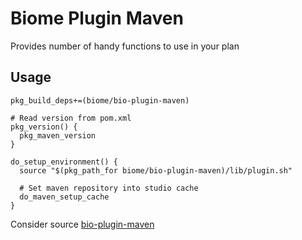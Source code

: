 # Biome Plugin Maven

Provides number of handy functions to use in your plan

## Usage

```
pkg_build_deps+=(biome/bio-plugin-maven)

# Read version from pom.xml
pkg_version() {
  pkg_maven_version
}

do_setup_environment() {
  source "$(pkg_path_for biome/bio-plugin-maven)/lib/plugin.sh"

  # Set maven repository into studio cache
  do_maven_setup_cache
}
```

Consider source [bio-plugin-maven](habitat/lib/plugin.sh)

